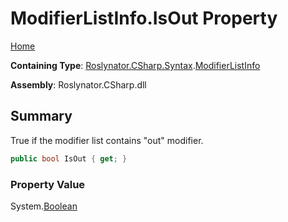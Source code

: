 <a name="_Top"></a>

# ModifierListInfo\.IsOut Property

[Home](../../../../../README.md#_Top)

**Containing Type**: [Roslynator.CSharp.Syntax](../../README.md#_Top)\.[ModifierListInfo](../README.md#_Top)

**Assembly**: Roslynator\.CSharp\.dll

## Summary

True if the modifier list contains "out" modifier\.

```csharp
public bool IsOut { get; }
```

### Property Value

System\.[Boolean](https://docs.microsoft.com/en-us/dotnet/api/system.boolean)

